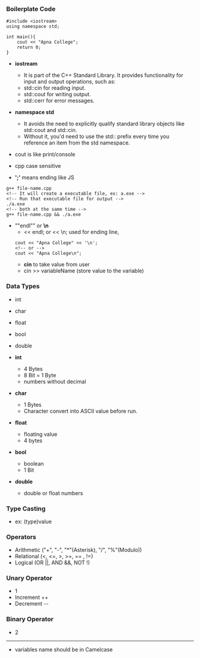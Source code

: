 ### Boilerplate Code

```
#include <iostream>
using namespace std;

int main(){
    cout << "Apna College";
    return 0;
}
```

- **iostream**
  - It is part of the C++ Standard Library. It provides functionality for input and output operations, such as:
  - std::cin for reading input.
  - std::cout for writing output.
  - std::cerr for error messages.
- **namespace std**

  - It avoids the need to explicitly qualify standard library objects like std::cout and std::cin.
  - Without it, you'd need to use the std:: prefix every time you reference an item from the std namespace.

- cout is like print/console
- cpp case sensitive
- **';'** means ending like JS

```
g++ file-name.cpp
<!-- It will create a executable file, ex: a.exe -->
<!-- Run that executable file for output -->
./a.exe
<!-- both at the same time -->
g++ file-name.cpp && ./a.exe
```

- ""endl"" or **\n**
  - << endl; or << \n; used for ending line,
  ```
  cout << "Apna College" << '\n';
  <!-- or -->
  cout << "Apna College\n";
  ```
  - **cin** to take value from user
  - cin >> variableName (store value to the variable)

### Data Types

- int
- char
- float
- bool
- double

- **int**
  - 4 Bytes
  - 8 Bit = 1 Byte
  - numbers without decimal
- **char**
  - 1 Bytes
  - Character convert into ASCII value before run.
- **float**
  - floating value
  - 4 bytes
- **bool**
  - boolean
  - 1 Bit
- **double**
  - double or float numbers

### Type Casting

- ex: (type)value

### Operators

- Arithmetic ("+", "-", "\*"(Asterisk), "/", "%"(Modulo))
- Relational (<, <=, >, >=, == , !=)
- Logical (OR ||, AND &&, NOT !)

### Unary Operator

- 1
- Increment ++
- Decrement --

### Binary Operator

- 2

---

- variables name should be in Camelcase

